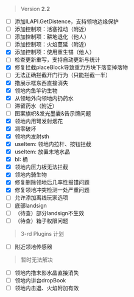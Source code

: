  > Version **2.2**

 - [ ] 添加ILAPI.GetDistence，支持领地边缘保护
 - [ ] 添加控制项：活塞推动（附近）
 - [ ] 添加控制项：耕地退化（他人）
 - [ ] 添加控制项：火焰蔓延（附近）
 - [x] 添加控制项：使用重生锚（他人）
 - [ ] 检查更新重写，支持自动更新与统计
 - [x] 修复拦截placeBlock导致重力方块下落变掉落物
 - [ ] 无法正确拦截开门行为（只能拦截一半）
 - [x] 撸展示框东西直接消失
 - [x] 领地内鱼竿钓生物
 - [x] 从领地外向领地内扔药水
 - [ ] 滞留药水（附近）
 - [ ] 图案旗帜&发光墨囊&告示牌问题
 - [x] 领地内用弩发射烟花
 - [x] 凋零破坏
 - [x] 领地内发射sth
 - [x] useItem: 领地内拉杆、按钮拦截
 - [x] useItem: 放置末地水晶
 - [x] bI: 桶
 - [x] 领地内压力板无法拦截
 - [x] 领地内骑生物
 - [x] 修复删除领地后几率性报错问题
 - [x] 修复领地冲突检测一处严重问题
 - [ ] 允许添加离线玩家选项
 - [ ] 底部landsign
 - [ ] （待查）部分landsign不生效
 - [ ] （待查）箱子权限问题

 > 3-rd Plugins 计划
 - [ ] 附近领地传感器

 > 暂时无法解决
 - [ ] 领地内撸末影水晶直接消失
 - [ ] 领地内讲台dropBook
 - [ ] 领地内击退、火焰附加有效